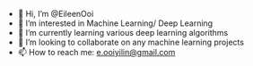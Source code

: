 - 👋 Hi, I’m @EileenOoi
- 👀 I’m interested in Machine Learning/ Deep Learning
- 🌱 I’m currently learning various deep learning algorithms
- 💞️ I’m looking to collaborate on any machine learning projects
- 📫 How to reach me: e.ooiyilin@gmail.com

<!---
EileenOoi/EileenOoi is a ✨ special ✨ repository because its `README.md` (this file) appears on your GitHub profile.
You can click the Preview link to take a look at your changes.
--->

